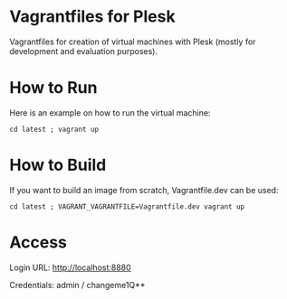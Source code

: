 # Vagrantfiles for Plesk

Vagrantfiles for creation of virtual machines with Plesk (mostly for development and evaluation purposes).

# How to Run

Here is an example on how to run the virtual machine:

    cd latest ; vagrant up

# How to Build

If you want to build an image from scratch, Vagrantfile.dev can be used:

    cd latest ; VAGRANT_VAGRANTFILE=Vagrantfile.dev vagrant up

# Access

Login URL: [http://localhost:8880](http://localhost:8880)

Credentials: admin / changeme1Q**
